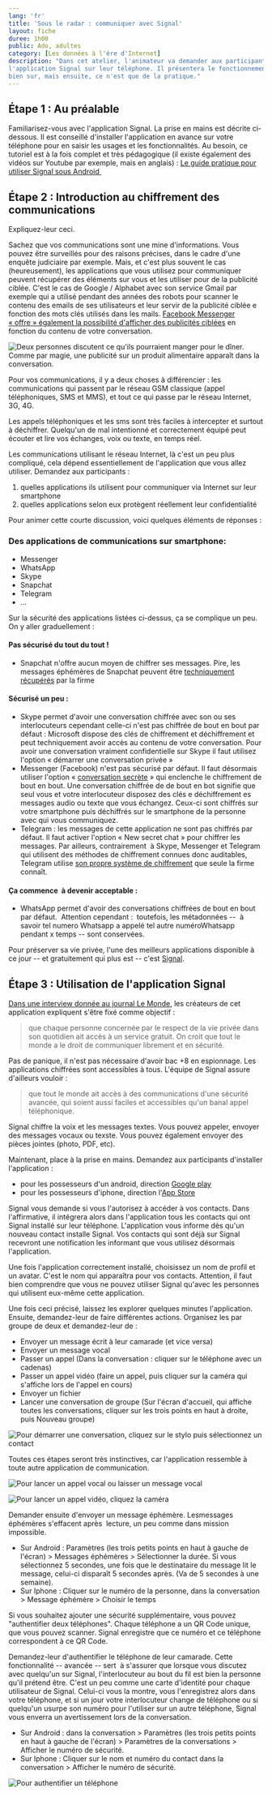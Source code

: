 ```yaml
---
lang: 'fr'
title: 'Sous le radar : communiquer avec Signal'
layout: fiche
duree: 1h00
public: Ado, adultes
category: [Les données à l'ère d'Internet]
description: "Dans cet atelier, l'animateur va demander aux participants d'installer
l'application Signal sur leur téléphone. Il présentera le fonctionnement
bien sur, mais ensuite, ce n'est que de la pratique."
---
```



Étape 1 : Au préalable
----------------------

Familiarisez-vous avec l'application Signal. La prise en mains est
décrite ci-dessous. Il est conseillé d'installer l'application en avance
sur votre téléphone pour en saisir les usages et les fonctionnalités. Au
besoin, ce tutoriel est à la fois complet et très pédagogique (il existe
également des vidéos sur Youtube par exemple, mais en anglais) : [Le
guide pratique pour utiliser Signal sous
Android ](https://ssd.eff.org/fr/module/guide-pratique-utiliser-signal-pour-android)

Étape 2 : Introduction au chiffrement des communications
--------------------------------------------------------

Expliquez-leur ceci.

Sachez que vos communications sont une mine d'informations. Vous pouvez
être surveillés pour des raisons précises, dans le cadre d'une enquête
judiciaire par exemple. Mais, et c'est plus souvent le cas
(heureusement), les applications que vous utilisez pour communiquer
peuvent récupérer des éléments sur vous et les utiliser pour de la
publicité ciblée. C'est le cas de Google / Alphabet avec son service
Gmail par exemple qui a utilisé pendant des années des robots pour
scanner le contenu des emails de ses utilisateurs et leur servir de la
publicité ciblée e fonction des mots clés utilisés dans les mails.
[Facebook Messenger « offre » également la possibilité d'afficher des
publicités ciblées](https://www.facebook.com/business/ads/messenger-ads)
en fonction du contenu de votre conversation.

![Deux personnes discutent ce qu'ils pourraient manger pour le dîner.
Comme par magie, une publicité sur un produit alimentaire apparaît dans
la
conversation.](https://voyageursdunumerique.fr/wp-content/uploads/2019/01/facebook-messenger-ads.jpg)

Pour vos communications, il y a deux choses à différencier : les
communications qui passent par le réseau GSM classique (appel
téléphoniques, SMS et MMS), et tout ce qui passe par le réseau Internet,
3G, 4G.

Les appels téléphoniques et les sms sont très faciles à intercepter et
surtout à déchiffrer. Quelqu'un de mal intentionné et correctement
équipé peut écouter et lire vos échanges, voix ou texte, en temps réel.

Les communications utilisant le réseau Internet, là c'est un peu plus
compliqué, cela dépend essentiellement de l'application que vous allez
utiliser. Demandez aux participants :

1.  quelles applications ils utilisent pour communiquer via Internet sur
    leur smartphone
2.  quelles applications selon eux protègent réellement leur
    confidentialité

Pour animer cette courte discussion, voici quelques éléments de réponses
:

### Des applications de communications sur smartphone:

-   Messenger
-   WhatsApp
-   Skype
-   Snapchat
-   Telegram
-   ...

Sur la sécurité des applications listées ci-dessus, ça se complique un
peu. On y aller graduellement :

#### Pas sécurisé du tout du tout !

-   Snapchat n'offre aucun moyen de chiffrer ses messages. Pire, les
    messages éphémères de Snapchat peuvent être [techniquement
    récupérés](https://www.kaspersky.fr/blog/les-messages-snapchat-sont-ils-vraiment-supprimes-pour-toujours/952/)
    par la firme

#### Sécurisé un peu :

-   Skype permet d'avoir une conversation chiffrée avec son ou ses
    interlocuteurs cependant celle-ci n'est pas chiffrée de bout en bout
    par défaut : Microsoft dispose des clés de chiffrement et
    déchiffrement et peut techniquement avoir accès au contenu de votre
    conversation. Pour avoir une conversation vraiment confidentielle
    sur Skype il faut utilisez l'option « démarrer une conversation
    privée »
-   Messenger (Facebook) n'est pas sécurisé par défaut. Il faut
    désormais utiliser l'option « [conversation
    secrète](https://www.facebook.com/help/messenger-app/811527538946901?helpref=faq_content) »
    qui enclenche le chiffrement de bout en bout. Une conversation
    chiffrée de de bout en bot signifie que seul vous et votre
    interlocuteur disposez des clés e déchiffrement es messages audio ou
    texte que vous échangez. Ceux-ci sont chiffrés sur votre smartphone
    puis déchiffrés sur le smartphone de la personne avec qui vous
    communiquez.
-   Telegram : les messages de cette application ne sont pas chiffrés
    par défaut. Il faut activer l'option « New secret chat » pour
    chiffrer les messages. Par ailleurs, contrairement  à Skype,
    Messenger et Telegram qui utilisent des méthodes de chiffrement
    connues donc auditables, Telegram utilise [son propre système de
    chiffrement](https://medium.com/@thegrugq/operational-telegram-cbbaadb9013a)
    que seule la firme connaît.

#### Ça commence  à devenir acceptable :

-   WhatsApp permet d'avoir des conversations chiffrées de bout en bout
    par défaut.  Attention cependant :  toutefois, les métadonnées --  à
    savoir tel numero Whatsapp a appelé tel autre numéroWhatsapp pendant
    x temps -- sont conservées.

Pour préserver sa vie privée, l'une des meilleurs applications
disponible à ce jour -- et gratuitement qui plus est -- c'est
[Signal](https://www.signal.org/).

Étape 3 : Utilisation de l'application Signal
---------------------------------------------

[Dans une interview donnée au journal Le
Monde](https://www.lemonde.fr/pixels/article/2014/08/09/on-a-teste-signal-l-appli-qui-permet-de-passer-des-appels-securises_4469278_4408996.html),
les créateurs de cet application expliquent s'être fixé comme objectif :

> que chaque personne concernée par le respect de la vie privée dans son
> quotidien ait accès à un service gratuit. On croit que tout le monde a
> le droit de communiquer librement et en sécurité.

Pas de panique, il n'est pas nécessaire d'avoir bac +8 en espionnage.
Les applications chiffrées sont accessibles à tous. L'équipe de Signal
assure d'ailleurs vouloir :

> que tout le monde ait accès à des communications d'une sécurité
> avancée, qui soient aussi faciles et accessibles qu'un banal appel
> téléphonique.

Signal chiffre la voix et les messages textes. Vous pouvez appeler,
envoyer des messages vocaux ou texste. Vous pouvez également envoyer des
pièces jointes (photo, PDF, etc).

Maintenant, place à la prise en mains. Demandez aux participants
d'installer l'application :

-   pour les possesseurs d'un android, direction [Google
    play](https://play.google.com/store/apps/details?id=org.thoughtcrime.securesms)
-   pour les possesseurs d'iphone, direction l'[App
    Store](https://itunes.apple.com/us/app/signal-private-messenger/id874139669)

Signal vous demande si vous l'autorisez à accéder à vos contacts. Dans
l'affirmative, il intégrera alors dans l'application tous les contacts
qui ont Signal installé sur leur téléphone. L'application vous informe
dès qu'un nouveau contact installe Signal. Vos contacts qui sont déjà
sur Signal recevront une notification les informant que vous utilisez
désormais l'application.

Une fois l'application correctement installé, choisissez un nom de
profil et un avatar. C'est le nom qui apparaîtra pour vos contacts.
Attention, il faut bien comprendre que vous ne pouvez utiliser Signal
qu'avec les personnes qui utilisent eux-même cette application.

Une fois ceci précisé, laissez les explorer quelques minutes
l'application. Ensuite, demandez-leur de faire différentes actions.
Organisez les par groupe de deux et demandez-leur de :

-   Envoyer un message écrit à leur camarade (et vice versa)
-   Envoyer un message vocal
-   Passer un appel (Dans la conversation : cliquer sur le téléphone
    avec un cadenas)
-   Passer un appel vidéo (faire un appel, puis cliquer sur la caméra
    qui s'affiche lors de l'appel en cours)
-   Envoyer un fichier
-   Lancer une conversation de groupe (Sur l'écran d'accueil, qui
    affiche toutes les conversations, cliquer sur les trois points en
    haut à droite, puis Nouveau groupe)

![Pour démarrer une conversation, cliquez sur le stylo puis sélectionnez
un
contact](https://voyageursdunumerique.fr/wp-content/uploads/2019/01/compose_1.png)

Toutes ces étapes seront très instinctives, car l'application ressemble
à toute autre application de communication.

![Pour lancer un appel vocal ou laisser un message
vocal](https://voyageursdunumerique.fr/wp-content/uploads/2019/01/text_message_screen_phone_0.png)

![Pour lancer un appel vidéo, cliquez la
caméra](https://voyageursdunumerique.fr/wp-content/uploads/2019/01/ringing_screen_with_video_circled.png)

Demander ensuite d'envoyer un message éphémère. Lesmessages éphémères
s'effacent après  lecture, un peu comme dans mission impossible.

-   Sur Android : Paramètres (les trois petits points en haut à gauche
    de l'écran) \> Messages éphémères \> Sélectionner la durée. Si vous
    sélectionnez 5 secondes, une fois que le destinataire du message lit
    le message, celui-ci disparaît 5 secondes après. (Va de 5 secondes à
    une semaine).
-   Sur Iphone : Cliquer sur le numéro de la personne, dans la
    conversation \> Message éphémère \> Choisir le temps

Si vous souhaitez ajouter une sécurité supplémentaire, vous pouvez
"authentifier deux téléphones". Chaque téléphone a un QR Code unique,
que vous pouvez scanner. Signal enregistre que ce numéro et ce téléphone
correspondent à ce QR Code.

Demandez-leur d'authentifier le téléphone de leur camarade. Cette
fonctionnalité -- avancée -- sert  à s'assurer que lorsque vous discutez
avec quelqu'un sur Signal, l'interlocuteur au bout du fil est bien la
personne qu'il prétend être. C'est un peu comme une carte d'identité
pour chaque utilisateur de Signal. Celui-ci vous la montre, vous
l'enregistrez alors dans votre téléphone, et si un jour votre
interlocuteur change de téléphone ou si quelqu'un usurpe son numéro pour
l'utiliser sur un autre téléphone, Signal vous enverra un avertissement
lors de la conversation.

-   Sur Android : dans la conversation \> Paramètres (les trois petits
    points en haut à gauche de l'écran) \> Paramètres de la
    conversations \> Afficher le numéro de sécurité.
-   Sur Iphone : Cliquer sur le nom et numéro du contact dans la
    conversation \> Afficher le numéro de sécurité.

![Pour authentifier un
téléphone](https://voyageursdunumerique.fr/wp-content/uploads/2019/01/safety_number_screen_0.png)

